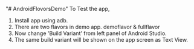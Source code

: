 "# AndroidFlovorsDemo" 
To Test the app,

1. Install app using adb.
2. There are two flavors in demo app. demoflavor & fullflavor
3. Now change 'Build Variant' from left panel of Android Studio.
4. The same build variant will be shown on the app screen as Text View.


